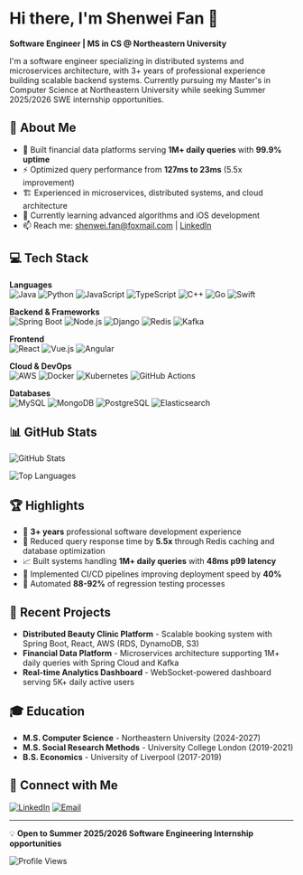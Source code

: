 # Hi there, I'm Shenwei Fan 👋

**Software Engineer | MS in CS @ Northeastern University**

I'm a software engineer specializing in distributed systems and microservices architecture, with 3+ years of professional experience building scalable backend systems. Currently pursuing my Master's in Computer Science at Northeastern University while seeking Summer 2025/2026 SWE internship opportunities.

## 🚀 About Me

- 🔭 Built financial data platforms serving **1M+ daily queries** with **99.9% uptime**
- ⚡ Optimized query performance from **127ms to 23ms** (5.5x improvement)
- 🏗️ Experienced in microservices, distributed systems, and cloud architecture
- 🌱 Currently learning advanced algorithms and iOS development
- 📫 Reach me: shenwei.fan@foxmail.com | [LinkedIn](https://www.linkedin.com/in/shenwei-/)

## 💻 Tech Stack

**Languages**  
![Java](https://img.shields.io/badge/Java-ED8B00?style=flat&logo=openjdk&logoColor=white)
![Python](https://img.shields.io/badge/Python-3776AB?style=flat&logo=python&logoColor=white)
![JavaScript](https://img.shields.io/badge/JavaScript-F7DF1E?style=flat&logo=javascript&logoColor=black)
![TypeScript](https://img.shields.io/badge/TypeScript-007ACC?style=flat&logo=typescript&logoColor=white)
![C++](https://img.shields.io/badge/C++-00599C?style=flat&logo=c%2B%2B&logoColor=white)
![Go](https://img.shields.io/badge/Go-00ADD8?style=flat&logo=go&logoColor=white)
![Swift](https://img.shields.io/badge/Swift-FA7343?style=flat&logo=swift&logoColor=white)

**Backend & Frameworks**  
![Spring Boot](https://img.shields.io/badge/Spring_Boot-6DB33F?style=flat&logo=spring-boot&logoColor=white)
![Node.js](https://img.shields.io/badge/Node.js-339933?style=flat&logo=node.js&logoColor=white)
![Django](https://img.shields.io/badge/Django-092E20?style=flat&logo=django&logoColor=white)
![Redis](https://img.shields.io/badge/Redis-DC382D?style=flat&logo=redis&logoColor=white)
![Kafka](https://img.shields.io/badge/Apache_Kafka-231F20?style=flat&logo=apache-kafka&logoColor=white)

**Frontend**  
![React](https://img.shields.io/badge/React-20232A?style=flat&logo=react&logoColor=61DAFB)
![Vue.js](https://img.shields.io/badge/Vue.js-4FC08D?style=flat&logo=vue.js&logoColor=white)
![Angular](https://img.shields.io/badge/Angular-DD0031?style=flat&logo=angular&logoColor=white)

**Cloud & DevOps**  
![AWS](https://img.shields.io/badge/AWS-232F3E?style=flat&logo=amazon-aws&logoColor=white)
![Docker](https://img.shields.io/badge/Docker-2496ED?style=flat&logo=docker&logoColor=white)
![Kubernetes](https://img.shields.io/badge/Kubernetes-326CE5?style=flat&logo=kubernetes&logoColor=white)
![GitHub Actions](https://img.shields.io/badge/GitHub_Actions-2088FF?style=flat&logo=github-actions&logoColor=white)

**Databases**  
![MySQL](https://img.shields.io/badge/MySQL-4479A1?style=flat&logo=mysql&logoColor=white)
![MongoDB](https://img.shields.io/badge/MongoDB-47A248?style=flat&logo=mongodb&logoColor=white)
![PostgreSQL](https://img.shields.io/badge/PostgreSQL-316192?style=flat&logo=postgresql&logoColor=white)
![Elasticsearch](https://img.shields.io/badge/Elasticsearch-005571?style=flat&logo=elasticsearch&logoColor=white)

## 📊 GitHub Stats

![GitHub Stats](https://github-readme-stats.vercel.app/api?username=YOUR_GITHUB_USERNAME&show_icons=true&theme=tokyonight&hide_border=true&count_private=true)

![Top Languages](https://github-readme-stats.vercel.app/api/top-langs/?username=YOUR_GITHUB_USERNAME&layout=compact&theme=tokyonight&hide_border=true)

## 🏆 Highlights

- 💼 **3+ years** professional software development experience
- 🎯 Reduced query response time by **5.5x** through Redis caching and database optimization
- 📈 Built systems handling **1M+ daily queries** with **48ms p99 latency**
- 🔧 Implemented CI/CD pipelines improving deployment speed by **40%**
- 🤖 Automated **88-92%** of regression testing processes

## 📝 Recent Projects

- **Distributed Beauty Clinic Platform** - Scalable booking system with Spring Boot, React, AWS (RDS, DynamoDB, S3)
- **Financial Data Platform** - Microservices architecture supporting 1M+ daily queries with Spring Cloud and Kafka
- **Real-time Analytics Dashboard** - WebSocket-powered dashboard serving 5K+ daily active users

## 🎓 Education

- **M.S. Computer Science** - Northeastern University (2024-2027)
- **M.S. Social Research Methods** - University College London (2019-2021)
- **B.S. Economics** - University of Liverpool (2017-2019)

## 🔗 Connect with Me

[![LinkedIn](https://img.shields.io/badge/LinkedIn-0077B5?style=for-the-badge&logo=linkedin&logoColor=white)](https://www.linkedin.com/in/shenwei-/)
[![Email](https://img.shields.io/badge/Email-D14836?style=for-the-badge&logo=gmail&logoColor=white)](mailto:shenwei.fan@foxmail.com)

---

💡 **Open to Summer 2025/2026 Software Engineering Internship opportunities**

![Profile Views](https://komarev.com/ghpvc/?username=YOUR_GITHUB_USERNAME&color=blueviolet)
